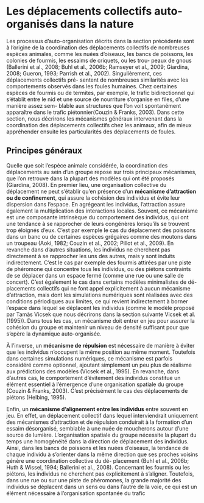 # Les déplacements collectifs auto-organisés dans la nature  

Les processus d’auto-organisation décrits dans la section précédente sont à l’origine de la coordination des déplacements collectifs de nombreuses espèces animales, comme les nuées d’oiseaux, les bancs de poissons, les colonies de fourmis, les essaims de criquets, ou les trou- peaux de gnous (Ballerini et al., 2008; Buhl et al., 2006b; Ramseyer et al., 2009; Giardina, 2008; Gueron, 1993; Parrish et al., 2002). Singulièrement, ces déplacements collectifs pré- sentent de nombreuses similarités avec les comportements observés dans les foules humaines. Chez certaines espèces de fourmis ou de termites, par exemple, le trafic bidirectionnel qui s’établit entre le nid et une source de nourriture s’organise en files, d’une manière assez sem- blable aux structures que l’on voit spontanément apparaître dans le trafic piétonnier(Couzin & Franks, 2003). Dans cette section, nous décrirons les mécanismes généraux intervenant dans la coordination des déplacements collectifs chez les animaux, afin de mieux appréhender ensuite les particularités des déplacements de foules.

## Principes généraux 

Quelle que soit l’espèce animale considérée, la coordination des déplacements au sein d’un groupe repose sur trois principaux mécanismes, que l’on retrouve dans la plupart des modèles qui ont été proposés (Giardina, 2008). En premier lieu, une organisation collective du déplacement ne peut s’établir qu’en présence d’un **mécanisme d’attraction ou de confinement**, qui assure la cohésion des individus et évite leur dispersion dans l’espace. En agrégeant les individus, l’attraction assure également la multiplication des interactions locales. Souvent, ce mécanisme est une composante intrinsèque du comportement des individus, qui ont une tendance à se rapprocher de leurs congénères lorsqu’ils se trouvent trop éloignés d’eux. C’est par exemple le cas du déplacement des poissons dans un banc ou de certaines espèces grégaires comme des moutons dans un troupeau (Aoki, 1982; Couzin et al., 2002; Pillot et al., 2009). En revanche dans d’autres situations, les individus ne cherchent pas directement à se rapprocher les uns des autres, mais y sont induits indirectement. C’est le cas par exemple des fourmis attirées par une piste de phéromone qui concentre tous les individus, ou des piétons contraints de se déplacer dans un espace fermé (comme une rue ou une salle de concert). C’est également le cas dans certains modèles minimalistes de dé- placements collectifs qui ne font appel explicitement à aucun mécanisme d’attraction, mais dont les simulations numériques sont réalisées avec des conditions périodiques aux limites, ce qui revient indirectement à borner l’espace dans lequel se déplacent les individus (comme le modèle proposé par Tamàs Vicsek que nous décrirons dans la section suivante Vicsek et al. (1995)). Dans tous les cas, un mécanisme doit entrer en jeu pour assurer la cohésion du groupe et maintenir un niveau de densité suffisant pour que s’opère la dynamique auto-organisée. 

À l’inverse, un **mécanisme de répulsion** est nécessaire de manière à éviter que les individus n’occupent la même position au même moment. Toutefois dans certaines simulations numériques, ce mécanisme est parfois considéré comme optionnel, ajoutant simplement un peu plus de réalisme aux prédictions des modèles (Vicsek et al., 1995). En revanche, dans d’autres cas, le comportement d’évitement des individus constitue un élément essentiel à l’émergence d’une organisation spatiale du groupe (Couzin & Franks, 2003). C’est précisément le cas des déplacements de piétons (Helbing, 1995). 

Enfin, un **mécanisme d’alignement entre les individus** entre souvent en jeu. En effet, un déplacement collectif dans lequel interviendrait uniquement des mécanismes d’attraction et de répulsion conduirait à la formation d’un essaim désorganisé, semblable à une nuée de moucherons autour d’une source de lumière. L’organisation spatiale du groupe nécessite la plupart du temps une homogénéité dans la direction de déplacement des individus. Ainsi, dans les bancs de poissons et les nuées d’oiseaux, la tendance de chaque individu à s’orienter dans la même direction que ses proches voisins génère une coordination collective du dé- placement (Buhl et al., 2006b; Huth & Wissel, 1994; Ballerini et al., 2008). Concernant les fourmis ou les piétons, les individus ne cherchent pas explicitement à s’aligner. Toutefois, dans une rue ou sur une piste de phéromones, la grande majorité des individus se déplacent dans un sens ou dans l’autre de la voie, ce qui est un élément nécessaire à l’organisation spontanée du trafic
